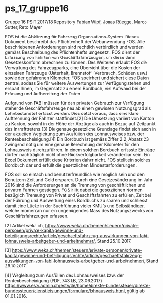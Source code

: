 # ps_17_gruppe16
Gruppe 16 PSIT 2017/18 Repository
Fabian Wipf, Jonas Rüegge, Marco Sutter, Reto Mayer

FOS ist die Abkürzung für Fahrzeug Organisations-System.
Dieses Dokument beschreibt das Pflichtenheft der Webanwendung FOS. Alle beschriebenen Anforderungen 
sind rechtlich verbindlich und werden gemäss Beschreibung des Pflichtenhefts umgesetzt.
FOS dient der Erfassung von Fahrten von Geschäftsfahrzeugen, um diese dann Gesetzeskonform abrechnen 
zu können. Des Weiteren erlaubt FOS die Verwaltung des Fahrzeugparks, eine Übersicht über die 
Kosten der einzelnen Fahrzeuge (Unterhalt, Brennstoff -Verbrauch, Schäden usw.) sowie der gefahrenen
Kilometer. FOS speichert und sichert diese Daten zentral, sodass Sie für weitere Auswertungen zur Verfügung
stehen und erspart Ihnen, im Gegensatz zu einem Bordbuch, viel Aufwand bei der Erfasung und
Aufbereitung der Daten.

Aufgrund von FABI müssen für den privaten Gebrauch zur Verfügung stehende Geschäftsfahrzeuge neu
ab einem gewissen Nutzungsgrad als Lohnbestandteil erfasst werden. Dies setzt voraus, dass eine klare
Auftrennung der Fahrten stattfindet.[2] Die Umsetzung variiert von Kanton zu Kanton, sowohl in der Höhe
der Abzüge als auch in Bezug auf Zeitpunkt des Inkrafttretens.[3] Die genaue gesetzliche Grundlage findet
sich auch in der aktuellen Wegleitung zum Ausfüllen des Lohnausweises bzw. der Rentenbescheinigung.[4]
Ein Bordbuch ist gemäss Ziffer 2.2, Absatz 23 zwingend nötig um eine genaue Berechnung der Kilometer
für den Lohnausweis durchzuführen. In einem solchen Bordbuch erfasste Einträge dürfen nachträglich
nicht ohne Rückverfolgbarkeit veränderbar sein. Ein Excel Dokument erfüllt diese Kriterien daher nicht.
FOS stellt ein solches Bordbuch dar und erfüllt die gesetzlichen Mindestanforderungen.

FOS soll so einfach und benutzerfreundlich wie möglich sein und den Benutzern Zeit und Geld ersparen.
Durch eine Gesetzesänderung im Jahr 2016 sind die Anforderungen an die Trennung von geschäftlichen
und privaten Fahrten gestiegen. FOS hilft dabei die gesetzlichen Normen bezüglich Trennung von Privat und
Geschäftsfahrten zu erfüllen, Zeit bei der Führung und Auswertung eines Bordbuchs zu sparen und
schliesst damit eine Lücke in der Buchführung vieler KMU‘s und Selbständiger, welche momentan nur ein
ungenügendes Mass des Nutzungszwecks von Geschäftsfahrzeugen erfassen.

[2] Artikel weka.ch, https://www.weka.ch/themen/steuern/private-personen/private-kapitalgewinne-und-beteiligungsrechte/article/geschaeftsfahrzeug-auswirkungen-von-fabi-lohnausweis-arbeitgeber-und-arbeitnehmer/,
Stand 25.10.2017.

[3] https://www.weka.ch/themen/steuern/private-personen/private-kapitalgewinne-und-beteiligungsrechte/article/geschaeftsfahrzeug-auswirkungen-von-fabi-lohnausweis-arbeitgeber-und-arbeitnehmer/,
Stand 25.10.2017.

[4] Wegleitung zum Ausfüllen des Lohnausweises bzw. der Rentenbescheinigung (PDF, 743 kB, 23.06.2017)
https://www.estv.admin.ch/estv/de/home/direkte-bundessteuer/direkte-bundessteuer/dienstleistungen/formulare/lohnausweis.html,
gültig ab 01.01.2016.

